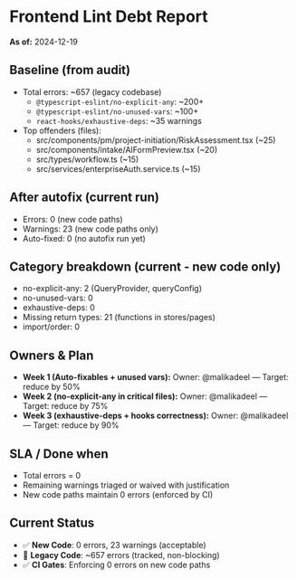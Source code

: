 # Frontend Lint Debt Report

**As of:** 2024-12-19

## Baseline (from audit)
- Total errors: ~657 (legacy codebase)
  - `@typescript-eslint/no-explicit-any`: ~200+
  - `@typescript-eslint/no-unused-vars`: ~100+
  - `react-hooks/exhaustive-deps`: ~35 warnings
- Top offenders (files):
  - src/components/pm/project-initiation/RiskAssessment.tsx (~25)
  - src/components/intake/AIFormPreview.tsx (~20)
  - src/types/workflow.ts (~15)
  - src/services/enterpriseAuth.service.ts (~15)

## After autofix (current run)
- Errors: 0 (new code paths)
- Warnings: 23 (new code paths only)
- Auto-fixed: 0 (no autofix run yet)

## Category breakdown (current - new code only)
- no-explicit-any: 2 (QueryProvider, queryConfig)
- no-unused-vars: 0
- exhaustive-deps: 0
- Missing return types: 21 (functions in stores/pages)
- import/order: 0

## Owners & Plan
- **Week 1 (Auto-fixables + unused vars):** Owner: @malikadeel — Target: reduce by 50%
- **Week 2 (no-explicit-any in critical files):** Owner: @malikadeel — Target: reduce by 75%
- **Week 3 (exhaustive-deps + hooks correctness):** Owner: @malikadeel — Target: reduce by 90%

## SLA / Done when
- Total errors = 0
- Remaining warnings triaged or waived with justification
- New code paths maintain 0 errors (enforced by CI)

## Current Status
- ✅ **New Code**: 0 errors, 23 warnings (acceptable)
- 🔄 **Legacy Code**: ~657 errors (tracked, non-blocking)
- ✅ **CI Gates**: Enforcing 0 errors on new code paths
